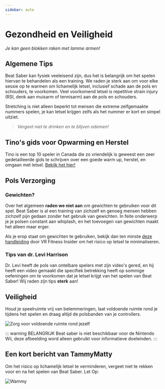 ```yaml
---
sidebar: auto
---
```


# Gezondheid en Veiligheid
_Je kan geen blokken raken met lamme armen!_

## Algemene Tips
Beat Saber kan fysiek veeleisend zijn, dus het is belangrijk om het spelen hiervan te behandelen als een training. We raden je sterk aan om voor elke sessie op te warmen om lichamelijk letsel, inclusief schade aan de pols en schouders, te voorkomen. Veel voorkomend letsel is repetitive strain injury (RSI, denk aan muisarm of tennisarm) aan de pols en schouders.

Stretching is niet alleen beperkt tot mensen die extreme zelfgemaakte nummers spelen, je kan letsel krijgen zelfs als het nummer er kort en simpel uitziet.

> _Vergeet niet te drinken en te blijven ademen!_

## Tino's gids voor Opwarming en Herstel
Tino is een top 10 speler in Canada die zo vriendelijk is geweest een zeer gedetailleerde gids te schrijven over een goede warm up, herstel, en omgaan met letsel. [Bekijk het hier!](https://docs.google.com/document/d/122rd-eU0mkwQ6fXUwSmo1_XAh73Jyqd1u6ncrUjtkD0/)

## Pols Verzorging

### Gewichten?
Over het algemeen **raden we niet aan** om gewichten te gebruiken voor dit spel. Beat Saber is al een training van zichzelf en genoeg mensen hebben zichzelf pijn gedaan zonder het gebruik van gewichten. In feite onderwerp je je polsen constant aan whiplash, en het toevoegen van gewichten maakt het alleen maar erger.

Als je erop staat om gewichten te gebruiken, bekijk dan ten minste [deze handleiding](https://www.vrfitnessinsider.com/beat-saber-weighted-gear/) door VR Fitness Insider om het risico op letsel te minimaliseren.

### Tips van dr. Levi Harrison
Dr. Levi heeft de pols van ontelbare spelers met zijn video's gered, en hij heeft een video gemaakt die specifiek betrekking heeft op sommige oefeningen om te voorkomen dat je letsel krijgt van het spelen van Beat Saber! Wij raden zijn tips **sterk** aan!

<YouTube url='https://www.youtube.com/watch?v=IoL1NOKUmoU' />

## Veiligheid
Houd je speelruimte vrij van belemmeringen, laat voldoende ruimte rond je tijdens het spelen en draag altijd de polsbanden van je controllers.

![Zorg voor voldoende ruimte rond jezelf](~@images/health-and-safety/allow-adequate-room-around-you.png "Zorg voor voldoende ruimte rond jezelf")

::: warning BELANGRIJK Beat saber is niet beschikbaar voor de Nintendo Wii, deze afbeelding word alleen gebruikt voor informatieve doeleinden. :::

## Een kort bericht van TammyMatty
Om het risico op lichamelijk letsel te verminderen, vergeet niet te rekken voor en na het spelen van Beat Saber. Let Op:

![Wammy](~@images/health-and-safety/wammy.gif "Wammy")
